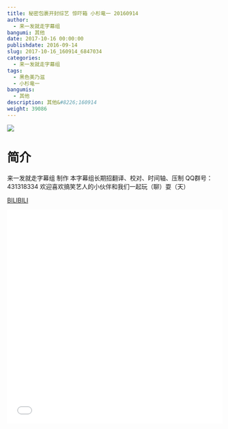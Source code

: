 ```yaml
---
title: 秘密包裹开封综艺 惊吓箱 小杉竜一 20160914
author: 
  - 来一发就走字幕组
bangumi: 其他
date: 2017-10-16 00:00:00
publishdate: 2016-09-14
slug: 2017-10-16_160914_6847034
categories: 
  - 来一发就走字幕组
tags: 
  - 黑色美乃滋
  - 小杉竜一
bangumis: 
  - 其他
description: 其他&#8226;160914
weight: 39086
---
```


![](https://i.imgur.com/lROE3ri.jpg)

# 简介  
来一发就走字幕组 制作 本字幕组长期招翻译、校对、时间轴、压制   QQ群号：431318334 欢迎喜欢搞笑艺人的小伙伴和我们一起玩（聊）耍（天）

  [BILIBILI](https://www.bilibili.com/video/av6847034/)


  <iframe src="//www.bilibili.com/html/html5player.html?cid=11155563&aid=6847034" width="100%" height="500" frameborder="0" allowfullscreen="allowfullscreen"></iframe>
